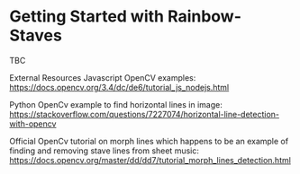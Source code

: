 # Getting Started with Rainbow-Staves

TBC

External Resources
Javascript OpenCV examples: https://docs.opencv.org/3.4/dc/de6/tutorial_js_nodejs.html

Python OpenCv example to find horizontal lines in image: https://stackoverflow.com/questions/7227074/horizontal-line-detection-with-opencv

Official OpenCv tutorial on morph lines which happens to be an example of finding and removing stave lines from sheet music: https://docs.opencv.org/master/dd/dd7/tutorial_morph_lines_detection.html